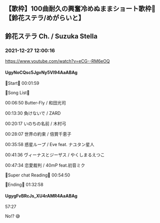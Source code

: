 ## 【歌枠】100曲耐久の興奮冷めぬままショート歌枠🔔【鈴花ステラ/めがらいと】
## 鈴花ステラ Ch. / Suzuka Stella
### 2021-12-27 12:00:16
https://www.youtube.com/watch?v=eCG--RM6eOQ
#### UgyNoCQsc5JgvNy5VI94AaABAg
🔔Start🔔 00:01:59



🔔Song List🔔

00:06:50 Butter-Fly / 和田光司

00:13:30 負けないで / ZARD

00:20:17 いのちの名前 / 木村弓

00:28:07 世界の約束 / 倍賞千恵子

00:35:58 惑星ループ / Eve feat. ナユタン星人

00:41:36 ヴィーナスとジーザス / やくしまるえつこ

00:47:34 恋愛裁判 / 40mP feat.初音ミク



🔔Super chat Reading🔔 00:54:50



🔔Ending🔔 01:32:58

#### UgygFvBRcJs_XU4rAMR4AaABAg
57:27

No!? 😅

